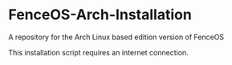 # FenceOS-Arch-Installation
A repository for the Arch Linux based edition version of FenceOS

This installation script requires an internet connection.
